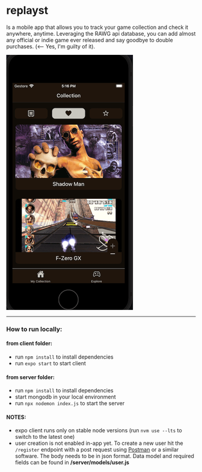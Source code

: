 # replayst

Is a mobile app that allows you to track your game collection and check it anywhere, anytime. Leveraging the RAWG api database, you can add almost any official or indie game ever released and say goodbye to double purchases. (<-- Yes, I'm guilty of it).
   
![collection screen](https://github.com/grampassonnia/replayst/blob/master/readme.png?raw=true)

---

### How to run locally:

#### from client folder:
- run `npm install` to install dependencies
- run `expo start` to start client

#### from server folder:
- run `npm install` to install dependencies
- start mongodb in your local environment
- run `npx nodemon index.js` to start the server

#### NOTES:
- expo client runs only on stable node versions (run `nvm use --lts` to switch to the latest one)
- user creation is not enabled in-app yet. To create a new user hit the `/register` endpoint with a post request using [Postman](https://www.postman.com) or a similar software. The body needs to be in json format. Data model and required fields can be found in **/server/models/user.js**

